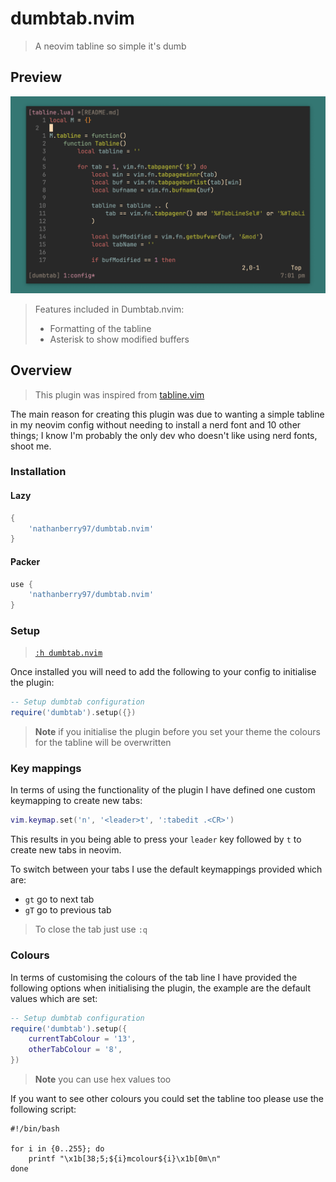 # dumbtab.nvim

> A neovim tabline so simple it's dumb

## Preview

![image](.img/preview.png)

> Features included in Dumbtab.nvim:
> - Formatting of the tabline
> - Asterisk to show modified buffers

## Overview

> This plugin was inspired from [tabline.vim](https://github.com/mkitt/tabline.vim)

The main reason for creating this plugin was due to wanting a simple tabline
in my neovim config without needing to install a nerd font and 10 other things;
I know I'm probably the only dev who doesn't like using nerd fonts, shoot me. 

### Installation

#### Lazy

```lua
{
    'nathanberry97/dumbtab.nvim'
}
```

#### Packer

```lua
use {
    'nathanberry97/dumbtab.nvim'
}
```

### Setup

> [`:h dumbtab.nvim`](./doc/dumbtab.txt)

Once installed you will need to add the following to your config to initialise
the plugin:

```lua
-- Setup dumbtab configuration
require('dumbtab').setup({})
```

> **Note** if you initialise the plugin before you set your theme the colours
> for the tabline will be overwritten 

### Key mappings

In terms of using the functionality of the plugin I have defined one custom
keymapping to create new tabs:

```lua
vim.keymap.set('n', '<leader>t', ':tabedit .<CR>')
```

This results in you being able to press your `leader` key followed by `t` to
create new tabs in neovim.

To switch between your tabs I use the default keymappings provided which are:

- `gt` go to next tab
- `gT` go to previous tab

> To close the tab just use `:q`

### Colours

In terms of customising the colours of the tab line I have provided the following
options when initialising the plugin, the example are the default values which are
set:

```lua
-- Setup dumbtab configuration
require('dumbtab').setup({
    currentTabColour = '13',
    otherTabColour = '8',
})
```

> **Note** you can use hex values too

If you want to see other colours you could set the tabline too please use the
following script:

```shell
#!/bin/bash

for i in {0..255}; do
    printf "\x1b[38;5;${i}mcolour${i}\x1b[0m\n"
done
```
